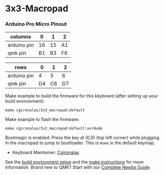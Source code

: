 # 3x3-Macropad

### Arduino Pro Micro Pinout
| columns     | 0   | 1   | 2   |
| ----------- | --- | --- | --- |
| arduino pin | 16  | 15  | A1  |
| qmk pin     | B1  | B3  | F6  |

| rows        | 0   | 1   | 2   |
| ----------- | --- | --- | --- |
| arduino pin | 4   | 5   | 6   |
| qmk pin     | D4  | C6  | D7  |


Make example to build the firmware for this keyboard (after setting up your build environment):

    make cgironalas/3x3_macropad:default

Make example to flash the firmware:

    make cgironalas/3x3_macropad:default:avrdude

Bootmagic is enabled.  Press the key at (0,0) (top left corner) while plugging in the macropad to jump to bootloader. This is `Home` in the default keymap.

* Keyboard Maintainer: [Cgironalas](https://github.com/Cgironalas)

See the [build environment setup](https://docs.qmk.fm/#/getting_started_build_tools) and the [make instructions](https://docs.qmk.fm/#/getting_started_make_guide) for more information. Brand new to QMK? Start with our [Complete Newbs Guide](https://docs.qmk.fm/#/newbs).
